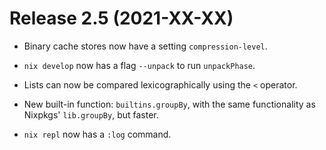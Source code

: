# Release 2.5 (2021-XX-XX)

* Binary cache stores now have a setting `compression-level`.

* `nix develop` now has a flag `--unpack` to run `unpackPhase`.

* Lists can now be compared lexicographically using the `<` operator.

* New built-in function: `builtins.groupBy`, with the same functionality as
  Nixpkgs' `lib.groupBy`, but faster.

* `nix repl` now has a `:log` command.
